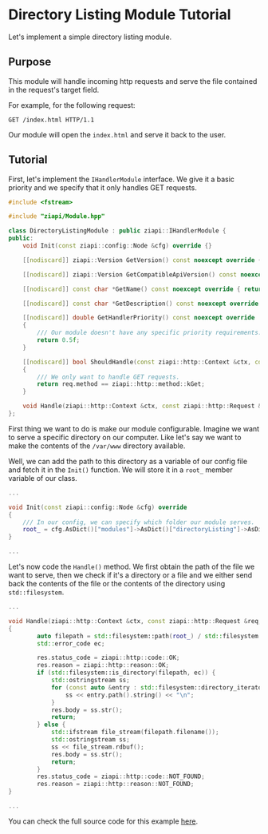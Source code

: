 # Directory Listing Module Tutorial

Let's implement a simple directory listing module.

## Purpose

This module will handle incoming http requests and serve the file contained in the request's target field.

For example, for the following request:
```
GET /index.html HTTP/1.1
```

Our module will open the `index.html` and serve it back to the user.

## Tutorial

First, let's implement the `IHandlerModule` interface. We give it a basic priority and we specify that it only handles GET requests.

```c++
#include <fstream>

#include "ziapi/Module.hpp"

class DirectoryListingModule : public ziapi::IHandlerModule {
public:
    void Init(const ziapi::config::Node &cfg) override {}

    [[nodiscard]] ziapi::Version GetVersion() const noexcept override { return {3, 0, 0}; }

    [[nodiscard]] ziapi::Version GetCompatibleApiVersion() const noexcept override { return {3, 0, 0}; }

    [[nodiscard]] const char *GetName() const noexcept override { return "DirectoryListing"; }

    [[nodiscard]] const char *GetDescription() const noexcept override { return "Give access to a filesystem over HTTP"; }

    [[nodiscard]] double GetHandlerPriority() const noexcept override
    {
        /// Our module doesn't have any specific priority requirements.
        return 0.5f;
    }

    [[nodiscard]] bool ShouldHandle(const ziapi::http::Context &ctx, const ziapi::http::Request &req) const override
    {
        /// We only want to handle GET requests.
        return req.method == ziapi::http::method::kGet;
    }

    void Handle(ziapi::http::Context &ctx, const ziapi::http::Request &req, ziapi::http::Response &res) override {}
};
```

First thing we want to do is make our module configurable. Imagine we want to serve a specific directory on our computer. Like let's say we want to make the contents of the `/var/www` directory available.

Well, we can add the path to this directory as a variable of our config file and fetch it in the `Init()` function. We will store it in a `root_` member variable of our class.

```c++
...

void Init(const ziapi::config::Node &cfg) override
{
    /// In our config, we can specify which folder our module serves.
    root_ = cfg.AsDict()["modules"]->AsDict()["directoryListing"]->AsDict()["root"]->AsString();
}

...
```

Let's now code the `Handle()` method. We first obtain the path of the file we want to serve, then we check if it's a directory or a file and we either send back the contents of the file or the contents of the directory using `std::filesystem`.

```c++
...

void Handle(ziapi::http::Context &ctx, const ziapi::http::Request &req, ziapi::http::Response &res) override
{
        auto filepath = std::filesystem::path(root_) / std::filesystem::path(req.target);
        std::error_code ec;

        res.status_code = ziapi::http::code::OK;
        res.reason = ziapi::http::reason::OK;
        if (std::filesystem::is_directory(filepath, ec)) {
            std::ostringstream ss;
            for (const auto &entry : std::filesystem::directory_iterator(filepath)) {
                ss << entry.path().string() << "\n";
            }
            res.body = ss.str();
            return;
        } else {
            std::ifstream file_stream(filepath.filename());
            std::ostringstream ss;
            ss << file_stream.rdbuf();
            res.body = ss.str();
            return;
        }
        res.status_code = ziapi::http::code::NOT_FOUND;
        res.reason = ziapi::http::reason::NOT_FOUND;
}

...
```

You can check the full source code for this example [here](/examples/modules/directory-listing/DirectoryListingModule.hpp).

